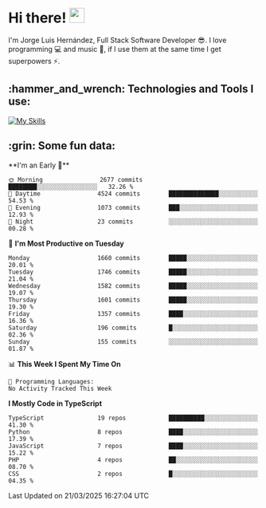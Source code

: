 <h1 align="left">
 <abc>
  <br>Hi there! <img src="https://user-images.githubusercontent.com/42378118/110234147-e3259600-7f4e-11eb-95be-0c4047144dea.gif" width="30"><br>
 </abc>
</h1>

I'm Jorge Luis Hernández, Full Stack Software Developer :sunglasses:. I love programming :computer: and music :musical_score:, if I use them at the same time I get superpowers :zap:. 


<h2 align="left">:hammer_and_wrench: Technologies and Tools I use:</h2>

[![My Skills](https://skillicons.dev/icons?i=js,ts,html,css,py,vue,react,next,nest,postgres,mysql)](https://skillicons.dev)

<h2 align="left">:grin: Some fun data:</h2>
<!--START_SECTION:waka-->
**I'm an Early 🐤** 

```text
🌞 Morning                2677 commits        ████████░░░░░░░░░░░░░░░░░   32.26 % 
🌆 Daytime                4524 commits        ██████████████░░░░░░░░░░░   54.53 % 
🌃 Evening                1073 commits        ███░░░░░░░░░░░░░░░░░░░░░░   12.93 % 
🌙 Night                  23 commits          ░░░░░░░░░░░░░░░░░░░░░░░░░   00.28 % 
```
📅 **I'm Most Productive on Tuesday** 

```text
Monday                   1660 commits        █████░░░░░░░░░░░░░░░░░░░░   20.01 % 
Tuesday                  1746 commits        █████░░░░░░░░░░░░░░░░░░░░   21.04 % 
Wednesday                1582 commits        █████░░░░░░░░░░░░░░░░░░░░   19.07 % 
Thursday                 1601 commits        █████░░░░░░░░░░░░░░░░░░░░   19.30 % 
Friday                   1357 commits        ████░░░░░░░░░░░░░░░░░░░░░   16.36 % 
Saturday                 196 commits         █░░░░░░░░░░░░░░░░░░░░░░░░   02.36 % 
Sunday                   155 commits         ░░░░░░░░░░░░░░░░░░░░░░░░░   01.87 % 
```


📊 **This Week I Spent My Time On** 

```text
💬 Programming Languages: 
No Activity Tracked This Week
```

**I Mostly Code in TypeScript** 

```text
TypeScript               19 repos            ██████████░░░░░░░░░░░░░░░   41.30 % 
Python                   8 repos             ████░░░░░░░░░░░░░░░░░░░░░   17.39 % 
JavaScript               7 repos             ████░░░░░░░░░░░░░░░░░░░░░   15.22 % 
PHP                      4 repos             ██░░░░░░░░░░░░░░░░░░░░░░░   08.70 % 
CSS                      2 repos             █░░░░░░░░░░░░░░░░░░░░░░░░   04.35 % 
```




 Last Updated on 21/03/2025 16:27:04 UTC
<!--END_SECTION:waka-->
